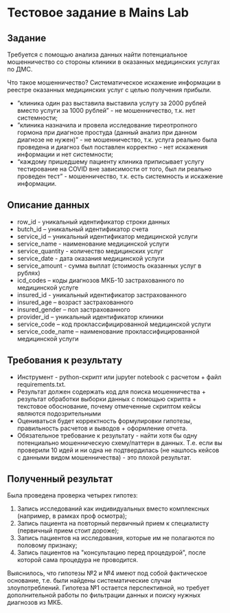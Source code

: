 # Тестовое задание в Mains Lab

## Задание

Требуется с помощью анализа данных найти потенциальное мошенничество со стороны клиники в оказанных медицинских услугах по ДМС.

Что такое мошенничество? Систематическое искажение информации в реестре оказанных медицинских услуг с целью получения прибыли. 
- ”клиника один раз выставила выставила услугу за 2000 рублей вместо услуги за 1000 рублей” - не мошенничество, т.к. нет системности;
- ”клиника назначила и провела исследование тиреотропного гормона при диагнозе простуда (данный анализ при данном диагнозе не нужен)” - не мошенничество, т.к. услуга реально была проведена и диагноз был поставлен корректно - нет искажения информации и нет системности;
- “каждому пришедшему пациенту клиника приписывает услугу тестирование на COVID вне зависимости от того, был ли реально проведен тест” - мошенничество, т.к. есть системность и искажение информации.

## Описание данных

- row_id - уникальный идентификатор строки данных
- butch_id – уникальный идентификатор счета
- service_id – уникальный идентификатор медицинской услуги
- service_name - наименование медицинской услуги
- service_quantity - количество медицинских услуг
- service_date - дата оказания медицинской услуги
- service_amount - сумма выплат (стоимость оказанных услуг в рублях)
- icd_codes – коды диагнозов МКБ-10 застрахованного по медицинской услуге
- insured_id - уникальный идентификатор застрахованного
- insured_age – возраст застрахованного
- insured_gender – пол застрахованного
- provider_id – уникальный идентификатор клиники
- service_code – код проклассифицированной медицинской услуги
- service_code_name – наименование проклассифицированной медицинской услуги

## Требования к результату

- Инструмент - python-скрипт или jupyter notebook c расчетом + файл requirements.txt.
- Результат должен содержать код для поиска мошенничества + результат обработки выборки данных с помощью скрипта + текстовое обоснование, почему отмеченные скриптом кейсы являются подозрительными
- Оцениваться будет корректность формулировки гипотезы, правильность расчетов и выводов + оформление отчета.
- Обязательное требование к результату - найти хотя бы одну потенциально мошенническую схему/паттерн в данных. Т.е. если вы проверили 10 идей и ни одна не подтвердилась (не нашлось кейсов с данными видом мошенничества) - это плохой результат.

## Полученный результат

Была проведена проверка четырех гипотез:
1. Запись исследований как индивидуальных вместо комплексных (например, в рамках проф осмотра);
2. Запись пациента на повторный первичный прием к специалисту (первичный прием стоит дороже);
3. Запись пациентов на исследования, которые им не полагаются по половому признаку;
4. Запись пациентов на "консультацию перед процедурой", после которой сама процедура не проводится.

Выяснилось, что гипотезы №2 и №4 имеют под собой фактическое основание, т.е. были найдены систематические случаи злоупотреблений.
Гипотеза №1 остается перспективной, но требует дополнительной работы по фильтрации данных и поиску нужных диагнозов из МКБ.